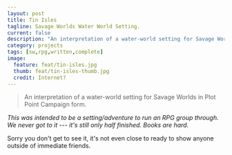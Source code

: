 ```yaml
---
layout: post
title: Tin Isles
tagline: Savage Worlds Water World Setting.
current: false
description: "An interpretation of a water-world setting for Savage Worlds in Plot Point Campaign form."
category: projects
tags: [sw,rpg,written,complete]
image:
  feature: feat/tin-isles.jpg
  thumb: feat/tin-isles-thumb.jpg
  credit: Internet?
---
```


>An interpretation of a water-world setting for Savage Worlds in Plot Point Campaign form.

*This was intended to be a setting/adventure to run an RPG group through. We never got to it --- it's still only half finished. Books are hard.*

Sorry you don't get to see it, it's not even close to ready to show anyone outside of immediate friends.
